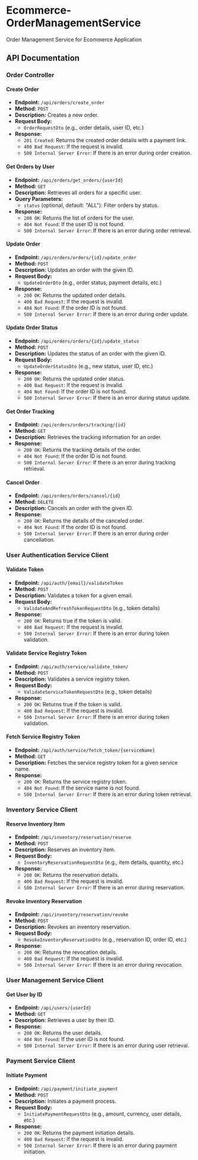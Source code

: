 # Ecommerce-OrderManagementService

Order Management Service for Ecommerce Application

## API Documentation

### Order Controller

#### Create Order
- **Endpoint:** `/api/orders/create_order`
- **Method:** `POST`
- **Description:** Creates a new order.
- **Request Body:**
  - `OrderRequestDto` (e.g., order details, user ID, etc.)
- **Response:**
  - `201 Created`: Returns the created order details with a payment link.
  - `400 Bad Request`: If the request is invalid.
  - `500 Internal Server Error`: If there is an error during order creation.

#### Get Orders by User
- **Endpoint:** `/api/orders/get_orders/{userId}`
- **Method:** `GET`
- **Description:** Retrieves all orders for a specific user.
- **Query Parameters:**
  - `status` (optional, default: "ALL"): Filter orders by status.
- **Response:**
  - `200 OK`: Returns the list of orders for the user.
  - `404 Not Found`: If the user ID is not found.
  - `500 Internal Server Error`: If there is an error during order retrieval.

#### Update Order
- **Endpoint:** `/api/orders/orders/{id}/update_order`
- **Method:** `POST`
- **Description:** Updates an order with the given ID.
- **Request Body:**
  - `UpdateOrderDto` (e.g., order status, payment details, etc.)
- **Response:**
  - `200 OK`: Returns the updated order details.
  - `400 Bad Request`: If the request is invalid.
  - `404 Not Found`: If the order ID is not found.
  - `500 Internal Server Error`: If there is an error during order update.

#### Update Order Status
- **Endpoint:** `/api/orders/orders/{id}/update_status`
- **Method:** `POST`
- **Description:** Updates the status of an order with the given ID.
- **Request Body:**
  - `UpdateOrderStatusDto` (e.g., new status, user ID, etc.)
- **Response:**
  - `200 OK`: Returns the updated order status.
  - `400 Bad Request`: If the request is invalid.
  - `404 Not Found`: If the order ID is not found.
  - `500 Internal Server Error`: If there is an error during status update.

#### Get Order Tracking
- **Endpoint:** `/api/orders/orders/tracking/{id}`
- **Method:** `GET`
- **Description:** Retrieves the tracking information for an order.
- **Response:**
  - `200 OK`: Returns the tracking details of the order.
  - `404 Not Found`: If the order ID is not found.
  - `500 Internal Server Error`: If there is an error during tracking retrieval.

#### Cancel Order
- **Endpoint:** `/api/orders/orders/cancel/{id}`
- **Method:** `DELETE`
- **Description:** Cancels an order with the given ID.
- **Response:**
  - `200 OK`: Returns the details of the canceled order.
  - `404 Not Found`: If the order ID is not found.
  - `500 Internal Server Error`: If there is an error during order cancellation.

### User Authentication Service Client

#### Validate Token
- **Endpoint:** `/api/auth/{email}/validateToken`
- **Method:** `POST`
- **Description:** Validates a token for a given email.
- **Request Body:**
  - `ValidateAndRefreshTokenRequestDto` (e.g., token details)
- **Response:**
  - `200 OK`: Returns true if the token is valid.
  - `400 Bad Request`: If the request is invalid.
  - `500 Internal Server Error`: If there is an error during token validation.

#### Validate Service Registry Token
- **Endpoint:** `/api/auth/service/validate_token/`
- **Method:** `POST`
- **Description:** Validates a service registry token.
- **Request Body:**
  - `ValidateServiceTokenRequestDto` (e.g., token details)
- **Response:**
  - `200 OK`: Returns true if the token is valid.
  - `400 Bad Request`: If the request is invalid.
  - `500 Internal Server Error`: If there is an error during token validation.

#### Fetch Service Registry Token
- **Endpoint:** `/api/auth/service/fetch_token/{serviceName}`
- **Method:** `GET`
- **Description:** Fetches the service registry token for a given service name.
- **Response:**
  - `200 OK`: Returns the service registry token.
  - `404 Not Found`: If the service name is not found.
  - `500 Internal Server Error`: If there is an error during token retrieval.

### Inventory Service Client

#### Reserve Inventory Item
- **Endpoint:** `/api/inventory/reservation/reserve`
- **Method:** `POST`
- **Description:** Reserves an inventory item.
- **Request Body:**
  - `InventoryReservationRequestDto` (e.g., item details, quantity, etc.)
- **Response:**
  - `200 OK`: Returns the reservation details.
  - `400 Bad Request`: If the request is invalid.
  - `500 Internal Server Error`: If there is an error during reservation.

#### Revoke Inventory Reservation
- **Endpoint:** `/api/inventory/reservation/revoke`
- **Method:** `POST`
- **Description:** Revokes an inventory reservation.
- **Request Body:**
  - `RevokeInventoryReservationDto` (e.g., reservation ID, order ID, etc.)
- **Response:**
  - `200 OK`: Returns the revocation details.
  - `400 Bad Request`: If the request is invalid.
  - `500 Internal Server Error`: If there is an error during revocation.

### User Management Service Client

#### Get User by ID
- **Endpoint:** `/api/users/{userId}`
- **Method:** `GET`
- **Description:** Retrieves a user by their ID.
- **Response:**
  - `200 OK`: Returns the user details.
  - `404 Not Found`: If the user ID is not found.
  - `500 Internal Server Error`: If there is an error during user retrieval.

### Payment Service Client

#### Initiate Payment
- **Endpoint:** `/api/payment/initiate_payment`
- **Method:** `POST`
- **Description:** Initiates a payment process.
- **Request Body:**
  - `InitiatePaymentRequestDto` (e.g., amount, currency, user details, etc.)
- **Response:**
  - `200 OK`: Returns the payment initiation details.
  - `400 Bad Request`: If the request is invalid.
  - `500 Internal Server Error`: If there is an error during payment initiation.
